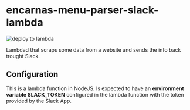 # encarnas-menu-parser-slack-lambda
![deploy to lambda](https://github.com/gmoretti/encarnas-menu-parser-slack-lambda/workflows/deploy%20to%20lambda/badge.svg)

Lambdad that scraps some data from a website and sends the info back trought Slack.

## Configuration

This is a lambda function in NodeJS. Is expected to have an **environment variable SLACK_TOKEN** 
configured in the lambda function with the token provided by the Slack App.
